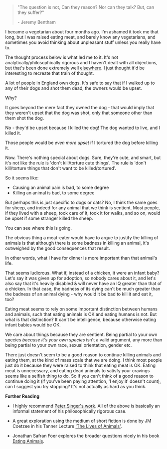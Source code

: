 > "The question is not, Can they reason? Nor can they talk? But, can they suffer?"
>
> \- Jeremy Bentham

I became a vegetarian about four months ago. I'm ashamed it took me that long, but I was raised eating meat, and barely know any vegetarians, and sometimes you avoid thinking about unpleasant stuff unless you really have to. 

The thought process below is what led me to it. It's not analytically/philosophically rigorous and I haven't dealt with all objections, but that's been done extremely well [elsewhere](http://en.wikipedia.org/wiki/Animal_Liberation_(book)). I just thought it'd be interesting to recreate that train of thought.

A lot of people in England own dogs. It's safe to say that if I walked up to any of their dogs and shot them dead, the owners would be upset. 

Why? 

It goes beyond the mere fact they owned the dog - that would imply that they weren't upset that the dog was shot, only that someone other than them shot the dog. 

No - they'd be upset because I killed the dog! The dog wanted to live, and I killed it.

Those people would be <i>even more upset</i> if I tortured the dog before killing it. 

Now. There's nothing special about dogs. Sure, they're cute, and smart, but it's not like the rule is 'don't kill/torture cute things'. The rule is 'don't kill/torture things that don't want to be killed/tortured'.

So it seems like:

- Causing an animal pain is bad, to some degree
- Killing an animal is bad, to some degree

But perhaps this is just specific to dogs or cats? No, I think the same goes for sheep, and indeed for any animal that we think is sentient. Most people, if they lived with a sheep, took care of it, took it for walks, and so on, would be upset if some stranger killed the sheep.

You can see where this is going. 

The obvious thing a meat-eater would have to argue to justify the killing of animals is that although there is some badness in killing an animal, it's outweighed by the good consequences that result. 

In other words, what I have for dinner is more important than that animal's life. 

That seems ludicrous. What if, instead of a chicken, it were an infant baby? Let's say it was given up for adoption, so nobody cares about it, and let's also say that it's heavily disabled & will never have an IQ greater than that of a chicken. In that case, the badness of its dying can't be much greater than the badness of an animal dying - why would it be bad to kill it and eat it, too?

Eating meat seems to rely on some important distinction between humans and animals, such that eating animals is OK and eating humans is not. But what is that distinction? It can't be intelligence, because otherwise eating infant babies would be OK. 

We care about things because they are sentient. Being partial to your own species <i>because it's your own species</i> isn't a valid argument, any more than being partial to your own race, sexual orientation, gender etc. 

There just doesn't seem to be a good reason to continue killing animals and eating them, at the kind of mass scale that we are doing. I think most people just do it because they were raised to think that eating meat is OK. Eating meat is unnecessary, and eating dead animals to satisfy your cravings seems like a selfish thing to do. So if you can't think of a good reason to continue doing it (if you've been paying attention, 'I enjoy it' doesn't count), can I suggest you try stopping? It's not actually as hard as you think. 

<b>Further Reading</b>

- I highly recommend [Peter Singer's work](http://en.wikipedia.org/wiki/Animal_Liberation_(book)). All of the above is basically an informal statement of his philosophically rigorous case. 

- A great exploration using the medium of short fiction is done by JM Coetzee in his Tanner Lecture ['The Lives of Animals'](http://tannerlectures.utah.edu/_documents/a-to-z/c/Coetzee99.pdf). 

- Jonathan Safran Foer explores the broader questions nicely in his book [Eating Animals](http://en.wikipedia.org/wiki/Eating_Animals).